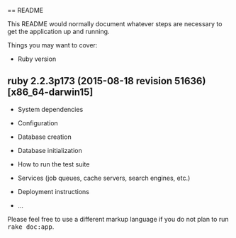 == README

This README would normally document whatever steps are necessary to get the
application up and running.

Things you may want to cover:

* Ruby version
## ruby 2.2.3p173 (2015-08-18 revision 51636) [x86_64-darwin15]
* System dependencies

* Configuration

* Database creation

* Database initialization

* How to run the test suite

* Services (job queues, cache servers, search engines, etc.)

* Deployment instructions

* ...


Please feel free to use a different markup language if you do not plan to run
<tt>rake doc:app</tt>.
